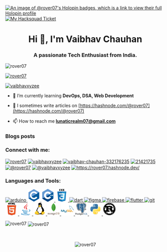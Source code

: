 [![An image of @rover07's Holopin badges, which is a link to view their full Holopin profile](https://holopin.me/rover07)](https://holopin.io/@rover07)
[![My Hacksquad Ticket](https://www.hacksquad.dev/ticket/rover07)](https://www.hacksquad.dev/ticket/rover07)



<!--
<div>  
 [![rover07's GitHub | Stats](https://stats.quine.sh/rover07/github?theme=dark)](https://quine.sh?utm_source=widgets&utm_campaign=rover07)
 [![rover07's GitHub | Languages Over Time](https://stats.quine.sh/rover07/languages-over-time?theme=dark)](https://quine.sh?utm_source=widgets&utm_campaign=rover07)
 </div>
-->
 
<h1 align="center">Hi 👋, I'm Vaibhav Chauhan</h1>
<h3 align="center">A passionate Tech Enthusiast from India.</h3>

<p align="left"> <img src="https://komarev.com/ghpvc/?username=rover07&label=Profile%20views&color=0e75b6&style=flat" alt="rover07" /> </p>

<p align="left"> <a href="https://github.com/ryo-ma/github-profile-trophy"><img src="https://github-profile-trophy.vercel.app/?username=rover07" alt="rover07" /></a> </p>

<p align="left"> <a href="https://twitter.com/vaibhavxyzee" target="blank"><img src="https://img.shields.io/twitter/follow/vaibhavxyzee?logo=twitter&style=for-the-badge" alt="vaibhavxyzee" /></a> </p>

- 🌱 I’m currently learning **DevOps, DSA, Web Development**

- 📝 I sometimes write articles on [https://hashnode.com/@rover07](https://hashnode.com/@rover07)

- 📫 How to reach me **lunaticrealm07@gmail.com**

### Blogs posts
<!-- BLOG-POST-LIST:START -->
<!-- BLOG-POST-LIST:END -->

<h3 align="left">Connect with me:</h3>
<p align="left">
<a href="https://dev.to/rover07" target="blank"><img align="center" src="https://raw.githubusercontent.com/rahuldkjain/github-profile-readme-generator/master/src/images/icons/Social/devto.svg" alt="rover07" height="30" width="40" /></a>
<a href="https://twitter.com/vaibhavxyzee" target="blank"><img align="center" src="https://raw.githubusercontent.com/rahuldkjain/github-profile-readme-generator/master/src/images/icons/Social/twitter.svg" alt="vaibhavxyzee" height="30" width="40" /></a>
<a href="https://linkedin.com/in/vaibhav-chauhan-332176235" target="blank"><img align="center" src="https://raw.githubusercontent.com/rahuldkjain/github-profile-readme-generator/master/src/images/icons/Social/linked-in-alt.svg" alt="vaibhav-chauhan-332176235" height="30" width="40" /></a>
<a href="https://stackoverflow.com/users/21421735" target="blank"><img align="center" src="https://raw.githubusercontent.com/rahuldkjain/github-profile-readme-generator/master/src/images/icons/Social/stack-overflow.svg" alt="21421735" height="30" width="40" /></a>
<a href="https://hashnode.com/@rover07" target="blank"><img align="center" src="https://raw.githubusercontent.com/rahuldkjain/github-profile-readme-generator/master/src/images/icons/Social/hashnode.svg" alt="@rover07" height="30" width="40" /></a>
<a href="https://medium.com/@vaibhavxyzee" target="blank"><img align="center" src="https://raw.githubusercontent.com/rahuldkjain/github-profile-readme-generator/master/src/images/icons/Social/medium.svg" alt="@vaibhavxyzee" height="30" width="40" /></a>
<a href="/https://rover07.hashnode.dev/" target="blank"><img align="center" src="https://raw.githubusercontent.com/rahuldkjain/github-profile-readme-generator/master/src/images/icons/Social/rss.svg" alt="https://rover07.hashnode.dev/" height="30" width="40" /></a>
</p>

<h3 align="left">Languages and Tools:</h3>
<p align="left"> <a href="https://www.arduino.cc/" target="_blank" rel="noreferrer"> <img src="https://cdn.worldvectorlogo.com/logos/arduino-1.svg" alt="arduino" width="40" height="40"/> </a> <a href="https://www.cprogramming.com/" target="_blank" rel="noreferrer"> <img src="https://raw.githubusercontent.com/devicons/devicon/master/icons/c/c-original.svg" alt="c" width="40" height="40"/> </a> <a href="https://www.w3schools.com/cpp/" target="_blank" rel="noreferrer"> <img src="https://raw.githubusercontent.com/devicons/devicon/master/icons/cplusplus/cplusplus-original.svg" alt="cplusplus" width="40" height="40"/> </a> <a href="https://www.w3schools.com/css/" target="_blank" rel="noreferrer"> <img src="https://raw.githubusercontent.com/devicons/devicon/master/icons/css3/css3-original-wordmark.svg" alt="css3" width="40" height="40"/> </a> <a href="https://dart.dev" target="_blank" rel="noreferrer"> <img src="https://www.vectorlogo.zone/logos/dartlang/dartlang-icon.svg" alt="dart" width="40" height="40"/> </a> <a href="https://www.figma.com/" target="_blank" rel="noreferrer"> <img src="https://www.vectorlogo.zone/logos/figma/figma-icon.svg" alt="figma" width="40" height="40"/> </a> <a href="https://firebase.google.com/" target="_blank" rel="noreferrer"> <img src="https://www.vectorlogo.zone/logos/firebase/firebase-icon.svg" alt="firebase" width="40" height="40"/> </a> <a href="https://flutter.dev" target="_blank" rel="noreferrer"> <img src="https://www.vectorlogo.zone/logos/flutterio/flutterio-icon.svg" alt="flutter" width="40" height="40"/> </a> <a href="https://git-scm.com/" target="_blank" rel="noreferrer"> <img src="https://www.vectorlogo.zone/logos/git-scm/git-scm-icon.svg" alt="git" width="40" height="40"/> </a> <a href="https://www.w3.org/html/" target="_blank" rel="noreferrer"> <img src="https://raw.githubusercontent.com/devicons/devicon/master/icons/html5/html5-original-wordmark.svg" alt="html5" width="40" height="40"/> </a> <a href="https://www.java.com" target="_blank" rel="noreferrer"> <img src="https://raw.githubusercontent.com/devicons/devicon/master/icons/java/java-original.svg" alt="java" width="40" height="40"/> </a> <a href="https://www.linux.org/" target="_blank" rel="noreferrer"> <img src="https://raw.githubusercontent.com/devicons/devicon/master/icons/linux/linux-original.svg" alt="linux" width="40" height="40"/> </a> <a href="https://www.mongodb.com/" target="_blank" rel="noreferrer"> <img src="https://raw.githubusercontent.com/devicons/devicon/master/icons/mongodb/mongodb-original-wordmark.svg" alt="mongodb" width="40" height="40"/> </a> <a href="https://www.mysql.com/" target="_blank" rel="noreferrer"> <img src="https://raw.githubusercontent.com/devicons/devicon/master/icons/mysql/mysql-original-wordmark.svg" alt="mysql" width="40" height="40"/> </a> <a href="https://www.postgresql.org" target="_blank" rel="noreferrer"> <img src="https://raw.githubusercontent.com/devicons/devicon/master/icons/postgresql/postgresql-original-wordmark.svg" alt="postgresql" width="40" height="40"/> </a> <a href="https://www.python.org" target="_blank" rel="noreferrer"> <img src="https://raw.githubusercontent.com/devicons/devicon/master/icons/python/python-original.svg" alt="python" width="40" height="40"/> </a> <a href="https://www.rust-lang.org" target="_blank" rel="noreferrer"> <img src="https://raw.githubusercontent.com/devicons/devicon/master/icons/rust/rust-plain.svg" alt="rust" width="40" height="40"/> </a> </p>

<p><img align="left" src="https://github-readme-stats.vercel.app/api/top-langs?username=rover07&show_icons=true&theme=highcontrast&locale=en&layout=compact" alt="rover07" /></p>

<p>&nbsp;<img align="center" src="https://github-readme-stats.vercel.app/api?username=rover07&show_icons=true&theme=highcontrast&locale=en" alt="rover07" /></p>
<br>
<center>
<p><img align="center" src="https://github-readme-streak-stats.herokuapp.com/?user=rover07&theme=highcontrast" alt="rover07" /></p>
</center>


<!--
[![Vaibhav's github activity graph](https://github-readme-activity-graph.vercel.app/graph?username=rover07&theme=tokyo-night)](https://github.com/ashutosh00710/github-readme-activity-graph)
-->
